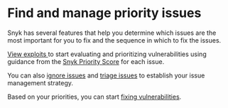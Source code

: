 # Find and manage priority issues

Snyk has several features that help you determine which issues are the most important for you to fix and the sequence in which to fix the issues.

[View exploits ](../../manage-issues/priorities-for-fixing-issues/view-exploits.md)to start evaluating and prioritizing vulnerabilities using guidance from the [Snyk Priority Score](../../manage-issues/priorities-for-fixing-issues/priority-score.md) for each issue.

You can also [ignore issues](ignore-issues.md) and [triage issues](../../manage-issues/priorities-for-fixing-issues/triage-for-issues.md) to establish your issue management strategy.

Based on your priorities, you can start [fixing vulnerabilities](../../scan-using-snyk/snyk-open-source/manage-vulnerabilities/).
